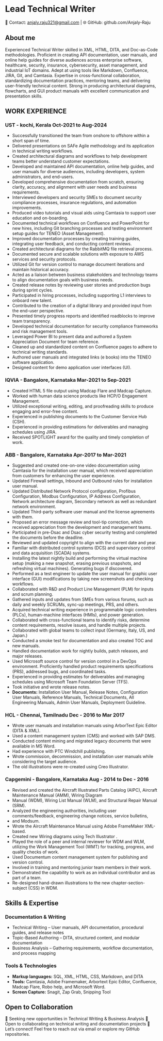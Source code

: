 # Lead Technical Writer
📩 Contact: anjaly.raju321@gmail.com | 🌐 GitHub: github.com/Anjaly-Raju
## About me
Experienced Technical Writer skilled in XML, HTML, DITA, and Doc-as-Code methodologies. Proficient in creating API documentation, user manuals, and online help guides for diverse audiences across enterprise software, healthcare, security, insurance, cybersecurity, asset management, and industrial IoT domains. Adept at using tools like Markdown, Confluence, JIRA, Git, and Camtasia. Expertise in cross-functional collaboration, standardizing documentation practices, mentoring teams, and delivering user-friendly technical content. Strong in producing architectural diagrams, flowcharts, and GUI product manuals with excellent communication and presentation skills.
## WORK EXPERIENCE
### UST - kochi, Kerala                      Oct-2021 to Aug-2024
- Successfully transitioned the team from onshore to offshore within a short span of time.
- Delivered presentations on SAFe Agile methodology and its application in technical writing workflows.
- Created architectural diagrams and workflows to help development teams better understand customer expectations.
- Developed and maintained API documentation, online help guides, and user manuals for diverse audiences, including developers, system administrators, and end-users.
- Developed comprehensive documentation from scratch, ensuring clarity, accuracy, and alignment with user needs and business requirements.
- Interviewed developers and security SMEs to document security compliance processes, insurance regulations, and automation improvements.
- Produced video tutorials and visual aids using Camtasia to support user education and on-boarding.
- Documented technical workflows on Confluence and PowerPoint for new hires, including Git branching processes and testing environment setup guides for TENEO (Asset Management).
- Improved documentation processes by creating training guides, integrating user feedback, and conducting content reviews.
- Created architectural diagrams for the RabbitMQ file retrieval process.
- Documented secure and scalable solutions with exposure to AWS services and security protocols.
- Utilized Git for version control to manage document iterations and maintain historical accuracy.
- Acted as a liaison between business stakeholders and technology teams to align documentation goals with business needs.
- Created release notes by reviewing user stories and production bugs during sprint cycles.
- Participated in hiring processes, including supporting L1 interviews to onboard new talent.
- Contributed to the creation of a digital library and provided input from the end-user perspective.
- Presented timely progress reports and identified roadblocks to improve team transparency.
- Developed technical documentation for security compliance frameworks and risk management tools.
- Leveraged Power BI to present data and authored a System Appreciation Document for team reference.
- Cleaned up and standardized content on Confluence pages to adhere to technical writing standards.
- Authored user manuals and integrated links (e books) into the TENEO software application.
- Designed content for demo application user interfaces (UI).
### IQVIA - Bangalore, Karnataka	        Mar-2021 to Sep-2021
- Created HTML 5 file output using Madcap Flare and Madcap Capture.
- Worked with human data science products like HCP/O Engagement Management.
- Utilized exceptional writing, editing, and proofreading skills to produce engaging and error-free content.
- Experienced in publishing documents to the Customer Service Hub (CSH).
- Experienced in providing estimations for deliverables and managing schedules using JIRA.
- Received SPOTLIGHT award for the quality and timely completion of work.
### ABB - Bangalore, Karnataka	        Apr-2017 to Mar-2021
- Suggested and created one-on-one video documentation using Camtasia for the installation user manual, which received appreciation from customers for enhancing the user experience.
- Updated Firewall settings, Inbound and Outbound rules for installation user manual.
- Updated Distributed Network Protocol configuration, Profibus Configuration, Modbus Configuration, IP Address Configuration, Network architecture diagram, Secondary network as well as redundant network environment.
- Updated Third-party software user manual and the license agreements with them.
- Proposed an error message review and tool-tip correction, which received appreciation from the development and management teams.
- Participated in pre-Dsac and Dsac cyber security testing and completed the documents before the deadline.
- Reviewed and updated copyright to align with the current date and year.
- Familiar with distributed control systems (DCS) and supervisory control and data acquisition (SCADA) systems.
- Installing the latest nightly build and performing the virtual machine setup (making a new snapshot, erasing previous snapshots, and refreshing virtual machines). Generating bugs if discovered.
- Performed as a test engineer to update the user manual for graphic user interface (GUI) modifications by taking new screenshots and checking workflows.
- Collaborated with R&D and Product Line Management (PLM) for inputs and scrum planning.
- Gathered inputs and updates from SMEs from various forums, such as daily and weekly SCRUMs, sync-up meetings, PRS, and others.
- Acquired technical writing experience in programmable logic controllers (PLCs), human-machine interfaces (HMIs), and power generation.
- Collaborated with cross-functional teams to identify risks, determine content requirements, resolve issues, and handle multiple projects.
- Collaborated with global teams to collect input (Germany, Italy, US, and Japan.)
- Conducted a smoke test for documentation and also created TOC and new manuals.
- Handled documentation work for nightly builds, patch releases, and major releases.
- Used Microsoft source control for version control in a DevOps environment. Proficiently handled product requirements specifications (PRS), addressed bugs, and coordinated tasks.
- Experienced in providing estimates for deliverables and managing schedules using Microsoft Team Foundation Server (TFS).
- Took initiative and wrote release notes.
- **Documents:** Installation User Manual, Release Notes, Configuration User Manuals, Reference Manuals, Technical Documents, All Engineering Manuals, Admin User Manuals, Deployment Guideline.
### HCL - Chennai, Tamilnadu	            Dec - 2016 to Mar 2017  
- Wrote user manuals and installation manuals using ArborText Epic Editor (DITA & XML).
- Used a content management system (CMS) and worked with SAP DMS.
- Conducted content mining and migrated legacy documents that were available in MS Word.
- Had experience with PTC Windchill publishing.
- Wrote commission, decommission, and installation user manuals while considering the target audience.
- The old illustrations were re-created using Creo Illustrator.
### Capgemini - Bangalore, Karnataka	            Aug - 2014 to Dec - 2016
- Revised and created the Aircraft Illustrated Parts Catalog (AIPC), Aircraft Maintenance Manual (AMM), Wiring Diagram
- Manual (WDM), Wiring List Manual (WLM), and Structural Repair Manual (SRM).
- Analyzed the engineering authorities, including user comments/feedback, engineering change notices, service bulletins,
- and Modsum.
- Wrote the Aircraft Maintenance Manual using Adobe FrameMaker XML-based.
- Created new Wiring diagrams using Tech Illustrator .
- Played the role of a peer and internal reviewer for WDM and WLM, utilizing the Work Management Tool (WMT) for tracking, progress, and quality checks of work.
- Used  Documentum content management system for publishing and version control.
- Involved in training and mentoring junior team members in their work.
- Demonstrated the capability to work as an individual contributor and as part of a team.
- Re-designed hand-drawn illustrations to the new chapter-section-subject (CSS) in WDM.
## Skills & Expertise
### Documentation & Writing
- Technical Writing – User manuals, API documentation, procedural guides, and release notes
- Topic-Based Authoring – DITA, structured content, and modular documentation
- Business Analysis – Gathering requirements, workflow documentation, and process mapping
### Tools & Technologies
- **Markup languages:** SQL, XML, HTML, CSS, Markdown, and DITA
- **Tools:** Camtasia, Adobe Framemaker, Arbortext Epic Editor, Confluence, Madcap Flare, Robo help, and Microsoft Word.
- **Screen Capture:** Snagit, Zap Grab, Snipping Tool
## Open to Collaboration
🚀 Seeking new opportunities in Technical Writing & Business Analysis
🤝 Open to collaborating on technical writing and documentation projects
📩 Let’s connect! Feel free to reach out via email or explore my GitHub repositories.
